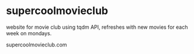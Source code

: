 # supercoolmovieclub

website for movie club using tqdm API, refreshes with new movies for each week on mondays.

supercoolmovieclub.com
